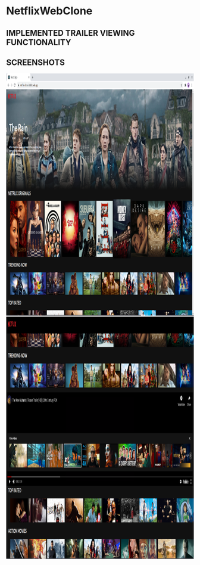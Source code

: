 # NetflixWebClone
## IMPLEMENTED TRAILER VIEWING FUNCTIONALITY

## SCREENSHOTS
<img src="ScreenShots/netflix.png" width=1050 height=650>
<img src="ScreenShots/netflix2.png" width=1050 height=650>

